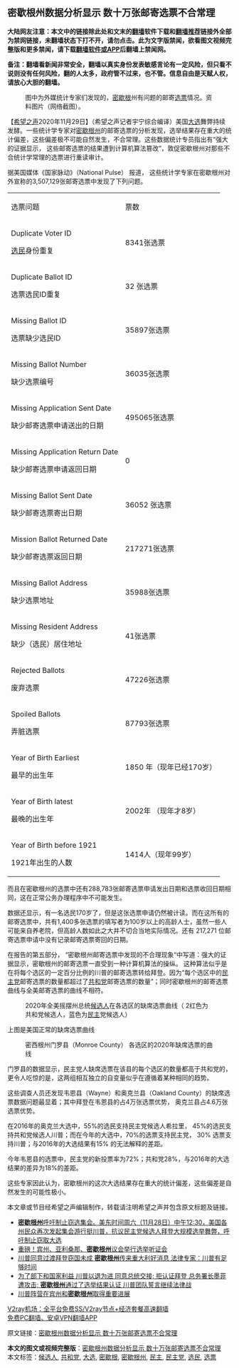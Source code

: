  <h2>密歇根州数据分析显示 数十万张邮寄选票不合常理</h2> <p class="notice"><b>大陆网友注意：本文中的链接除此处和文末的<a href="https://github.com/bannedbook/fanqiang" >翻墙</a>软件下载和<a href="https://github.com/killgcd/justmysocks/blob/master/README.md">翻墙推荐</a>链接外全部为禁网链接，未翻墙状态下打不开，请勿点击。此为文字版禁闻，欲看图文视频完整版和更多禁闻，请下载<a href="https://github.com/bannedbook/fanqiang">翻墙软件或APP</a>后翻墙上禁闻网。</p><p>备注：翻墙看新闻非常安全，翻墙以真实身份发表敏感言论有一定风险，但只看不说则没有任何风险，翻的人太多，政府管不过来，也不管。信息自由是天赋人权，请放心大胆的翻墙。</b></p>  <div class="entry"> <figure><figcaption>图中为外媒统计专家们发现的，<a href="https://www.bannedbook.org/bnews/tag/%E5%AF%86%E6%AD%87%E6%A0%B9/" class="st_tag internal_tag" rel="tag" title="标签 密歇根 下的日志">密歇根</a>州有问题的邮寄<a href="https://www.bannedbook.org/bnews/tag/%E9%80%89%E7%A5%A8/" class="st_tag internal_tag" rel="tag" title="标签 选票 下的日志">选票</a>情况。资料图片（网络截图）。</figcaption></figure> <p>【<span class='wp_keywordlink_affiliate'><a href="https://www.soundofhope.org" title="希望之声" target="_blank">希望之声</a></span>2020年11月29日】（希望之声记者宇宁综合编译）美国<a href="https://www.bannedbook.org/bnews/tag/%e5%a4%a7%e9%80%89/" class="st_tag internal_tag" rel="tag" title="标签 大选 下的日志">大选</a>舞弊持续发酵。一些统计学专家对<a href="https://www.bannedbook.org/bnews/tag/%E5%AF%86%E6%AD%87%E6%A0%B9%E5%B7%9E/" class="st_tag internal_tag" rel="tag" title="标签 密歇根州 下的日志">密歇根州</a>的邮寄选票的分析发现，选举结果存在重大的统计偏差，这些偏差极不可能自然发生，不合常理。这些数据统计专员指出有“强大的证据显示， 这些邮寄选票的结果遭到计算机算法篡改”，敦促密歇根州对那些不合统计学常理的选票进行重读审计。 </p> <p>据美国媒体《国家脉动》（National Pulse） 报道， 这些统计学专家在密歇根州对外宣称的3,507,129张邮寄选票中发现了下列问题。</p> <table> <tbody> <tr> <td valign="top"> <p>选票问题</p> </td> <td> <p>票数</p> </td> </tr> <tr> <td> <p>Duplicate Voter ID</p> <p><a href="https://www.bannedbook.org/bnews/tag/%E9%80%89%E6%B0%91/" class="st_tag internal_tag" rel="tag" title="标签 选民 下的日志">选民</a>身份重复</p> </td> <td> <p>8341张选票</p> </td> </tr> <tr> <td> <p>Duplicate Ballot ID</p> <p>选票选民ID重复</p> </td> <td> <p>32 张选票</p> </td> </tr> <tr> <td> <p>Missing Ballot ID</p> <p>选票缺少选民ID</p> </td> <td> <p>35897张选票</p> </td> </tr> <tr> <td> <p>Missing Ballot Number</p> <p>缺少选票编号</p>  </td> <td> <p>36035张选票</p> </td> </tr> <tr> <td> <p>Missing Application Sent Date</p> <p>缺少邮寄选票申请送出的日期</p> </td> <td> <p>495065张选票</p> </td> </tr> <tr> <td> <p>Missing Application Return Date</p> <p>缺少邮寄选票申请返回日期</p> </td> <td> <p>0</p> </td> </tr> <tr> <td> <p>Missing Ballot Sent Date</p> <p>缺少邮寄选票寄出日期</p> </td> <td> <p>36052 张选票</p> </td> </tr> <tr> <td> <p>Mission Ballot Returned Date</p> <p>缺少邮寄选票返回日期</p> </td> <td> <p>217271张选票</p> </td> </tr> <tr> <td> <p>Missing Ballot Address</p> <p>缺少选票地址</p>  </td> <td> <p>35988张选票</p> </td> </tr> <tr> <td> <p>Missing Resident Address</p> <p>缺少（选民）居住地址</p> </td> <td> <p>41张选票</p> </td> </tr> <tr> <td> <p>Rejected Ballots</p> <p>废弃选票</p> </td> <td> <p>47226张选票</p> </td> </tr> <tr> <td> <p>Spoiled Ballots</p> <p>弄脏选票</p> </td> <td> <p>87793张选票</p> </td> </tr> <tr> <td> <p>Year of Birth Earliest</p> <p>最早的出生年</p> </td> <td> <p>1850 年（现年已经170岁）</p> </td> </tr> <tr> <td> <p>Year of Birth latest</p> <p>最晚的出生年</p>  </td> <td> <p>2002年 （现年才8岁）</p> </td> </tr> <tr> <td> <p>Year of Birth before 1921</p> <p>1921年出生的人数</p> </td> <td> <p>1414人（现年99岁）</p> </td> </tr> </tbody> </table> <p>而且在密歇根州的选票中还有288,783张邮寄选票申请发出日期和选票收回日期相同，这在正常公务办理程序中不可能发生。</p> <p>数据还显示，有一名选民170岁了，但是这张选票申请仍然被计读。而在这所有的邮寄选票中，共有1,400多张选票的填写者为100岁以上的高龄人士，虽然一些人可能来自养老院，但高龄人数如此之大并不切合当地实际情况。还有 217,271 位邮寄选票申请中没有记录邮寄选票寄回的日期。</p> <p>在报告的第五部分， “密歇根州邮寄选票中发现的不合理现象“中写道：强大的证据显示，密歇根州的邮寄选票一直受到一种计算机算法的操纵。 这种算法似乎是在将每个选区的一定百分比例的川普的邮寄选票转给拜登。因为“每个选区中的<a href="https://www.bannedbook.org/bnews/tag/%e6%b0%91%e4%b8%bb%e5%85%9a/" class="st_tag internal_tag" rel="tag" title="标签 民主党 下的日志">民主党</a>邮寄选票的数量都超过了<a href="https://www.bannedbook.org/bnews/tag/%e5%85%b1%e5%92%8c%e5%85%9a/" class="st_tag internal_tag" rel="tag" title="标签 共和党 下的日志">共和党</a>邮寄选票的数量”；同时密歇根州的邮寄选票曲线与全美邮寄选票的曲线不相符。</p> <figure><figcaption>2020年全美摇摆州总统<a href="https://www.bannedbook.org/bnews/tag/%E5%80%99%E9%80%89%E4%BA%BA/" class="st_tag internal_tag" rel="tag" title="标签 候选人 下的日志">候选人</a>在各选区的缺席选票曲线（ 2红色为共和党候选人，蓝色为<a href="https://www.bannedbook.org/bnews/tag/%e6%b0%91%e4%b8%bb/" class="st_tag internal_tag" rel="tag" title="标签 民主 下的日志">民主</a>党候选人）</figcaption></figure> <p>上图是美国正常的缺席选票曲线</p> <figure><figcaption>密西根州门罗县（Monroe County） 各选区的2020年缺席选票的曲线</figcaption></figure> <p>门罗县的数据显示，民主党人缺席选票在该县的每个选区的数量都高于共和党的，更令人吃惊的是，这两组相互独立的自变量似乎在遵循着某种相同的趋势。</p> <p>这些调查人员还发现韦恩县（Wayne）和奥克兰县（Oakland County）的缺席选票数据问题最显着；其中拜登在韦恩县的占4万张选票优势， 奥克兰县占4.6万张选票优势。</p> <p>在2016年的奥克兰大选中，55%的选民支持民主党候选人希拉里， 45%的选民支持共和党候选人川普；而在今年的大选中，70%的选票支持民主党， 30% 选票支持川普；与2016年的大选结果有15% 的无法解释的差距。</p> <p>今年韦恩县的选票中，民主党的新投票率为72%；共和党28%，与2016年的大选结果的差异为18%的差距。</p> <p>这些专家因此认为，密歇根州的这次大选结果存在重大的统计偏差，这些偏差是自然发生的可能性极小。</p> <p>本文章或节目经希望之声编辑制作，转载请注明希望之声并包含原文标题及链接。</p> <ul class='op-related-articles' title='相关阅读'> <li><a href='https://www.bannedbook.org/bnews/bannedvideo/20201129/1439162.html' target='_blank'><b>密歇根州</b>呼吁制止窃选集会。美东时间周六（11月28日）中午12:30，美国各州民众再次发起集会游行挺川普，抗议民主党候选人拜登大规模选举舞弊，呼吁制止窃取大选</a></li> <li><a href='https://www.bannedbook.org/bnews/comments/20201125/1436657.html' target='_blank'>重磅！宾州、亚利桑那、<b>密歇根州</b>议会举行选举听证会</a></li> <li><a href='https://www.bannedbook.org/bnews/topimagenews/20201125/1436469.html' target='_blank'>川普同意过渡拜登窃国未成 <b>密歇根州</b>传来重大利好消息 法律专家：川普有足够时间</a></li> <li><a href='https://www.bannedbook.org/bnews/bannedvideo/20201124/1436226.html' target='_blank'>为了部下和国家利益 川普以退为进 同意总统交接; 拒认证拜登 总务署长墨菲遭攻击; <b>密歇根州</b>通过了选举结果认证 川普团队誓言继续法律战</a></li> <li><a href='https://www.bannedbook.org/bnews/comments/20201124/1436209.html' target='_blank'>川普阵营在宾州和<b>密歇根州</b>取得重要进展</a></li> </ul> <p class="texttj"> <a href="https://www.bannedbook.org/forum23/topic22702.html" target="_blank">V2ray机场：全平台免费SS/V2ray节点+经济套餐高速翻墙</a><br/> <a href="https://github.com/bannedbook/fanqiang/wiki/%E7%A6%81%E9%97%BB%E7%BD%91%E5%AE%89%E5%8D%93%E7%BF%BB%E5%A2%99%E6%96%B0%E9%97%BBAPP" target="_blank">免费PC翻墙、安卓VPN翻墙APP</a></p><p>原文链接：<a class="src_link"  href="https://www.soundofhope.org/post/448006" target="_blank">密歇根州数据分析显示 数十万张邮寄选票不合常理</a></p> <a name='sharetosocial'></a>       <div><b>本文的图文或视频完整版</b>：<a href='https://www.bannedbook.org/bnews/comments/20201129/1439210.html'>密歇根州数据分析显示 数十万张邮寄选票不合常理</a></div>  </div><!--END ENTRY--> <div class="postfooter"> <div>本文标签：<a href="https://www.bannedbook.org/bnews/tag/%E5%80%99%E9%80%89%E4%BA%BA/" rel="tag">候选人</a>, <a href="https://www.bannedbook.org/bnews/tag/%e5%85%b1%e5%92%8c%e5%85%9a/" rel="tag">共和党</a>, <a href="https://www.bannedbook.org/bnews/tag/%e5%a4%a7%e9%80%89/" rel="tag">大选</a>, <a href="https://www.bannedbook.org/bnews/tag/%E5%AF%86%E6%AD%87%E6%A0%B9/" rel="tag">密歇根</a>, <a href="https://www.bannedbook.org/bnews/tag/%E5%AF%86%E6%AD%87%E6%A0%B9%E5%B7%9E/" rel="tag">密歇根州</a>, <a href="https://www.bannedbook.org/bnews/tag/%e6%b0%91%e4%b8%bb/" rel="tag">民主</a>, <a href="https://www.bannedbook.org/bnews/tag/%e6%b0%91%e4%b8%bb%e5%85%9a/" rel="tag">民主党</a>, <a href="https://www.bannedbook.org/bnews/tag/%E9%80%89%E6%B0%91/" rel="tag">选民</a>, <a href="https://www.bannedbook.org/bnews/tag/%E9%80%89%E7%A5%A8/" rel="tag">选票</a></div>  </div><!--END POSTFOOTER--> 